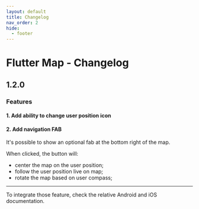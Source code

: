 ```yaml
---
layout: default
title: Changelog
nav_order: 2
hide:
  - footer
---
```


# Flutter Map - Changelog
## 1.2.0
### Features

#### 1. Add ability to change user position icon

#### 2. Add navigation FAB
It's possible to show an optional fab at the bottom right of the map.

When clicked, the button will:

* center the map on the user position;
* follow the user position live on map;
* rotate the map based on user compass;
___

To integrate those feature, check the relative Android and iOS documentation.